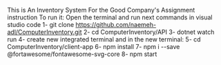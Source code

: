 This is An Inventory System For the Good Company's Assignment
instruction To run it:
Open the terminal and run next commands in visual studio code
    1- git clone https://github.com/naemeh-adl/ComputerInventory.git
    2- cd ComputerInventory/API
    3- dotnet watch run
    4- create new integrated terminal and in the new terminal:
    5- cd ComputerInventory/client-app
    6- npm install
    7- npm i --save @fortawesome/fontawesome-svg-core
    8- npm start

